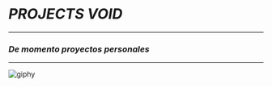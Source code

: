 # *_PROJECTS VOID_*
---
### _De momento proyectos personales_
---
![giphy](https://github.com/VOIDX66/Projects_void/assets/70232955/a0e303d9-90a0-4330-aa44-ef7331a359b0)
